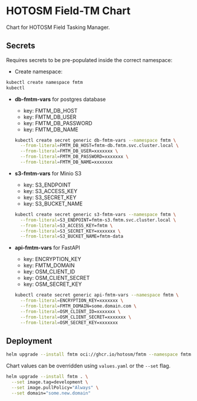 # HOTOSM Field-TM Chart

Chart for HOTOSM Field Tasking Manager.

## Secrets

Requires secrets to be pre-populated inside the correct namespace:

- Create namespace:

```bash
kubectl create namespace fmtm
kubectl 
```

- **db-fmtm-vars** for postgres database

  - key: FMTM_DB_HOST
  - key: FMTM_DB_USER
  - key: FMTM_DB_PASSWORD
  - key: FMTM_DB_NAME

  ```bash
  kubectl create secret generic db-fmtm-vars --namespace fmtm \
    --from-literal=FMTM_DB_HOST=fmtm-db.fmtm.svc.cluster.local \
    --from-literal=FMTM_DB_USER=xxxxxxx \
    --from-literal=FMTM_DB_PASSWORD=xxxxxxx \
    --from-literal=FMTM_DB_NAME=xxxxxxx
  ```

- **s3-fmtm-vars** for Minio S3

  - key: S3_ENDPOINT
  - key: S3_ACCESS_KEY
  - key: S3_SECRET_KEY
  - key: S3_BUCKET_NAME

  ```bash
  kubectl create secret generic s3-fmtm-vars --namespace fmtm \
    --from-literal=S3_ENDPOINT=fmtm-s3.fmtm.svc.cluster.local \
    --from-literal=S3_ACCESS_KEY=fmtm \
    --from-literal=S3_SECRET_KEY=xxxxxxx \
    --from-literal=S3_BUCKET_NAME=fmtm-data
  ```

- **api-fmtm-vars** for FastAPI

  - key: ENCRYPTION_KEY
  - key: FMTM_DOMAIN
  - key: OSM_CLIENT_ID
  - key: OSM_CLIENT_SECRET
  - key: OSM_SECRET_KEY

  ```bash
  kubectl create secret generic api-fmtm-vars --namespace fmtm \
    --from-literal=ENCRYPTION_KEY=xxxxxxx \
    --from-literal=FMTM_DOMAIN=some.domain.com \
    --from-literal=OSM_CLIENT_ID=xxxxxxx \
    --from-literal=OSM_CLIENT_SECRET=xxxxxxx \
    --from-literal=OSM_SECRET_KEY=xxxxxxx
  ```

## Deployment

```bash
helm upgrade --install fmtm oci://ghcr.io/hotosm/fmtm --namespace fmtm
```

Chart values can be overridden using `values.yaml` or the `--set` flag.

```bash
helm upgrade --install fmtm . \
  --set image.tag=development \
  --set image.pullPolicy="Always" \
  --set domain="some.new.domain"
```
